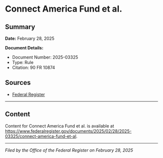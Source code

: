 # Connect America Fund et al.

## Summary

**Date:** February 28, 2025

**Document Details:**
- Document Number: 2025-03325
- Type: Rule
- Citation: 90 FR 10874

## Sources
- [Federal Register](https://www.federalregister.gov/documents/2025/02/28/2025-03325/connect-america-fund-et-al)

---

## Content

Content for Connect America Fund et al. is available at https://www.federalregister.gov/documents/2025/02/28/2025-03325/connect-america-fund-et-al.

---

*Filed by the Office of the Federal Register on February 28, 2025*
